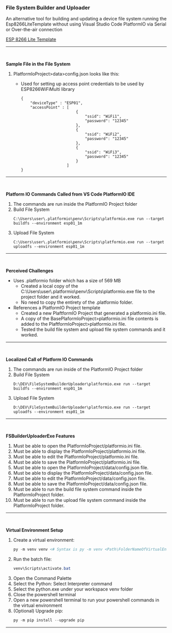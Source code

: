### **File System Builder and Uploader**
An alternative tool for building and updating a device file system running the Esp8266LiteTemplate without using Visual Studio Code PlatformIO via Serial or Over-the-air connection

[ESP 8266 Lite Template][Github Link]

---
<br />

**Sample File in the File System**
1. PlatformIoProject>data>config.json looks like this:
    * Used for setting up access point credentials to be used by ESP8266WiFiMulti library

        ```
        {
            "deviceType" : "ESP01",
            "accessPoint" : [
                                {
                                    "ssid": "WiFi1",
                                    "password": "12345"
                                },
                                {
                                    "ssid": "WiFi2",
                                    "password": "12345"
                                },
                                {
                                    "ssid": "WiFi3",
                                    "password": "12345"
                                }
                            ]
        }
        ```

---
<br />

**Platform IO Commands Called from VS Code PlatformIO IDE**
1. The commands are run inside the PlatformIO Project folder
1. Build File System
    ```
    C:\Users\user\.platformio\penv\Scripts\platformio.exe run --target buildfs --environment esp01_1m
    ```
1. Upload File System
    ```
    C:\Users\user\.platformio\penv\Scripts\platformio.exe run --target uploadfs --environment esp01_1m
    ```
    
---
<br />

**Perceived Challenges**
* Uses .platformio folder which has a size of 569 MB
    * Created a local copy of the C:\Users\user\\.platformio\penv\Scripts\platformio.exe file to the project folder and it worked.
    * No need to copy the entirety of the .platformio folder.
* References a PlatformIO Project template
    * Created a new PlaftformIO Project that generated a platformio.ini file.
    * A copy of the BasePlaformIoProject>platformio.ini file contents is added to the PlaftformIoProject>platformio.ini file.
    * Tested the build file system and upload file system commands and it worked.

---
<br />

**Localized Call of Platform IO Commands**
1. The commands are run inside of the PlatformIO Project folder
1. Build File System
    ```
    D:\DEV\FileSystemBuilderUploader\platformio.exe run --target buildfs --environment esp01_1m
    ```
1. Upload File System
    ```
    D:\DEV\FileSystemBuilderUploader\platformio.exe run --target uploadfs --environment esp01_1m
    ```

---
<br />

**FSBuilderUploaderExe Features**
1. Must be able to open the PlatformIoProject/platformio.ini file.
1. Must be able to display the PlatformIoProject/platformio.ini file.
1. Must be able to edit the PlatformIoProject/platformio.ini file.
1. Must be able to save the PlatformIoProject/platformio.ini file.
1. Must be able to open the PlatformIoProject/data/config.json file.
1. Must be able to display the PlatformIoProject/data/config.json file.
1. Must be able to edit the PlatformIoProject/data/config.json file.
1. Must be able to save the PlatformIoProject/data/config.json file.
1. Must be able to run the build file system command inside the PlatformIoProject folder.
1. Must be able to run the upload file system command inside the PlatformIoProject folder.

---
<br />

**Virtual Environment Setup**
1. Create a virtual environment:
    ```powershell
    py -m venv venv <# Syntax is py -m venv <Path\FolderNameOfVirtualEnvironment> #>
    ```
1. Run the batch file:
    ```powershell
    venv\Scripts\activate.bat
    ```
1. Open the Command Palette
1. Select the Python: Select Interpreter command
1. Select the python.exe under your workspace venv folder
1. Close the powershell terminal
1. Open a new powershell terminal to run your powershell commands in the virtual environment
1. (Optional) Upgrade pip:
    ```powershell
    py -m pip install --upgrade pip
    ```



---
<br />

<!-- Reusable and Invisible URL Definitions  -->
[Github Link]: https://github.com/lorenzmiranda05/Esp8266LiteTemplate